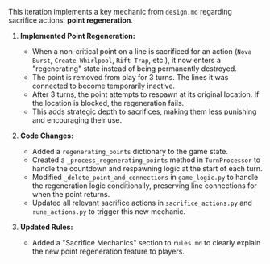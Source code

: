 This iteration implements a key mechanic from `design.md` regarding sacrifice actions: **point regeneration**.

1.  **Implemented Point Regeneration:**
    *   When a non-critical point on a line is sacrificed for an action (`Nova Burst`, `Create Whirlpool`, `Rift Trap`, etc.), it now enters a "regenerating" state instead of being permanently destroyed.
    *   The point is removed from play for 3 turns. The lines it was connected to become temporarily inactive.
    *   After 3 turns, the point attempts to respawn at its original location. If the location is blocked, the regeneration fails.
    *   This adds strategic depth to sacrifices, making them less punishing and encouraging their use.

2.  **Code Changes:**
    *   Added a `regenerating_points` dictionary to the game state.
    *   Created a `_process_regenerating_points` method in `TurnProcessor` to handle the countdown and respawning logic at the start of each turn.
    *   Modified `_delete_point_and_connections` in `game_logic.py` to handle the regeneration logic conditionally, preserving line connections for when the point returns.
    *   Updated all relevant sacrifice actions in `sacrifice_actions.py` and `rune_actions.py` to trigger this new mechanic.

3.  **Updated Rules:**
    *   Added a "Sacrifice Mechanics" section to `rules.md` to clearly explain the new point regeneration feature to players.